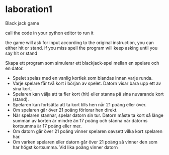 # laboration1
Black jack game

call the code in your python editor to run it

the game will ask for input according to the original instruction, you can either hit or stand.
if you miss spell the program will keep asking until you say hit or stand


Skapa ett program som simulerar ett blackjack-spel mellan en spelare och en dator.
- Spelet spelas med en vanlig kortlek som blandas innan varje runda.
- Varje spelare får två kort i början av spelet. Datorn visar bara upp ett av sina kort.
- Spelaren kan välja att ta fler kort (hit) eller stanna på sina nuvarande kort (stand).
- Spelaren kan fortsätta att ta kort tills hen når 21 poäng eller över.
- Om spelaren går över 21 poäng förlorar hen direkt.
- När spelaren stannar, spelar datorn sin tur. Datorn måste ta kort så länge summan av korten är mindre än 17 poäng och stanna när datorns kortsumma är 17 poäng eller mer.
- Om datorn går över 21 poäng vinner spelaren oavsett vilka kort spelaren har.
- Om varken spelaren eller datorn går över 21 poäng så vinner den som har högst kortsumma. Vid lika poäng vinner datorn
